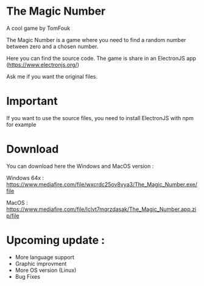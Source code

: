 # The Magic Number
A cool game by TomFouk

The Magic Number is a game where you need to find a random number between zero and a chosen number.

Here you can find the source code. The game is share in an ElectronJS app (https://www.electronjs.org/)

Ask me if you want the original files.

# Important

If you want to use the source files, you need to install ElectronJS with npm for example

# Download

You can download here the Windows and MacOS version : 

Windows 64x : https://www.mediafire.com/file/wxcrdc25ov8vya3/The_Magic_Number.exe/file

MacOS : https://www.mediafire.com/file/lclvt7mqrzdasak/The_Magic_Number.app.zip/file


# Upcoming update : 

- More language support
- Graphic improvment
- More OS version (Linux)
- Bug Fixes
